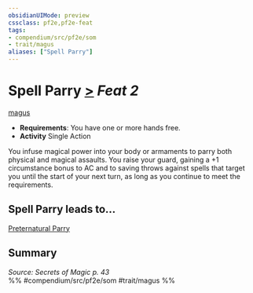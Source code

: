 ```yaml
---
obsidianUIMode: preview
cssclass: pf2e,pf2e-feat
tags:
- compendium/src/pf2e/som
- trait/magus
aliases: ["Spell Parry"]
---
```

# Spell Parry  [>](../../Rules/core-rulebook/chapter-9-playing-the-game.md#Actions "Single Action") *Feat 2*  
[magus](../../Rules/traits/magus-som.md)  

- **Requirements**: You have one or more hands free.
- **Activity** Single Action

You infuse magical power into your body or armaments to parry both physical and magical assaults. You raise your guard, gaining a +1 circumstance bonus to AC and to saving throws against spells that target you until the start of your next turn, as long as you continue to meet the requirements.

## Spell Parry leads to...

[Preternatural Parry](preternatural-parry-som.md)

## Summary

*Source: Secrets of Magic p. 43*  
%% #compendium/src/pf2e/som #trait/magus %%